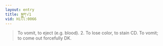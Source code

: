 ```yaml
---
layout: entry
title: སྐྱུག་√1
vid: Hill:0066
---
```

> To vomit, to eject (e.g. blood). 2. To lose color, to stain CD. To vomit; to come out forcefully DK.
